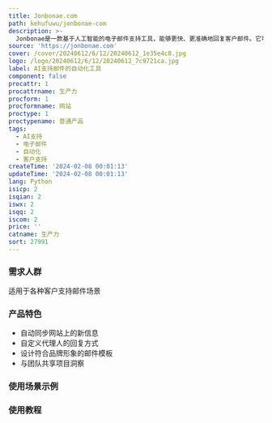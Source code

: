```yaml
---
title: Jonbonae.com
path: kehufuwu/jonbonae-com
description: >-
  Jonbonae是一款基于人工智能的电子邮件支持工具，能够更快、更准确地回复客户邮件。它可以无缝集成到邮件互动的各个阶段，提升代理人和客户的体验。您可以自定义代理人的回复方式，并完全掌控邮件的设计。Jonbonae符合所有主要的数据隐私法规，通过端到端加密和数据保留指南来确保安全的邮件发送和传递。
source: 'https://jonbonae.com'
cover: /cover/20240612/6/12/20240612_1e35e4c8.jpg
logo: /logo/20240612/6/12/20240612_7c9721ca.jpg
label: AI支持邮件的自动化工具
component: false
procattr: 1
procattrname: 生产力
procform: 1
procformname: 网站
proctype: 1
proctypename: 普通产品
tags:
  - AI支持
  - 电子邮件
  - 自动化
  - 客户支持
createTime: '2024-02-08 00:01:13'
updateTime: '2024-02-08 00:01:13'
lang: Python
isicp: 2
isqian: 2
iswx: 2
isqq: 2
iscom: 2
price: ''
catname: 生产力
sort: 27991
---
```




### 需求人群
适用于各种客户支持邮件场景

### 产品特色
- 自动同步网站上的新信息
- 自定义代理人的回复方式
- 设计符合品牌形象的邮件模板
- 与团队共享项目洞察

### 使用场景示例


### 使用教程


  
